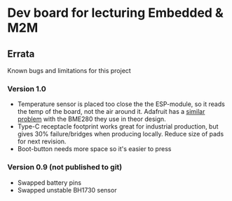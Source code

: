 # Dev board for lecturing Embedded & M2M


## Errata
Known bugs and limitations for this project

### Version 1.0
- Temperature sensor is placed too close the the ESP-module, so it reads the temp of the board, not the air around it. Adafruit has a [similar problem](https://learn.adafruit.com/adafruit-esp32-s2-feather/pinouts#bme280-temperature-humidity-and-pressure-sensor-3106370) with the BME280 they use in theor design.
- Type-C receptacle footprint works great for industrial production, but gives 30% failure/bridges when producing locally. Reduce size of pads for next revision.
- Boot-button needs more space so it's easier to press

### Version 0.9 (not published to git)
- Swapped battery pins
- Swapped unstable BH1730 sensor